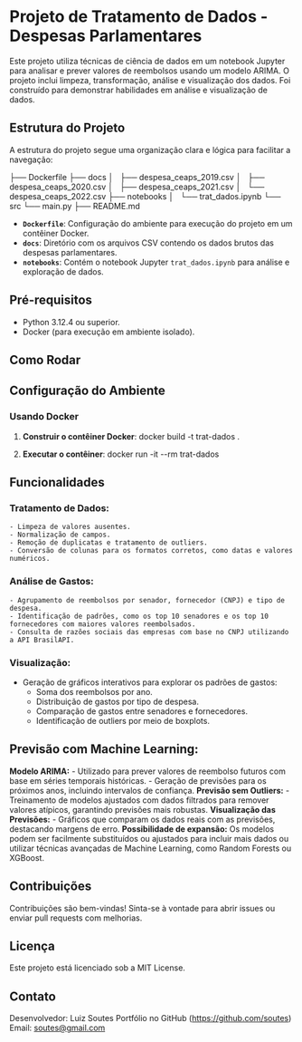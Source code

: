# Projeto de Tratamento de Dados - Despesas Parlamentares

Este projeto utiliza técnicas de ciência de dados em um notebook Jupyter para analisar e prever valores de reembolsos usando um modelo ARIMA. O projeto inclui limpeza, transformação, análise e visualização dos dados. Foi construído para demonstrar habilidades em análise e visualização de dados.

## Estrutura do Projeto

A estrutura do projeto segue uma organização clara e lógica para facilitar a navegação:

├── Dockerfile
├── docs
│   ├── despesa_ceaps_2019.csv
│   ├── despesa_ceaps_2020.csv
│   ├── despesa_ceaps_2021.csv
│   └── despesa_ceaps_2022.csv
├── notebooks
│   └── trat_dados.ipynb
└── src
    └── main.py
├── README.md


- **`Dockerfile`**: Configuração do ambiente para execução do projeto em um contêiner Docker.
- **`docs`**: Diretório com os arquivos CSV contendo os dados brutos das despesas parlamentares.
- **`notebooks`**: Contém o notebook Jupyter `trat_dados.ipynb` para análise e exploração de dados.

## Pré-requisitos

- Python 3.12.4 ou superior.
- Docker (para execução em ambiente isolado).

## Como Rodar

## Configuração do Ambiente

### Usando Docker

1. **Construir o contêiner Docker**:
docker build -t trat-dados .
  
2. **Executar o contêiner**:
docker run -it --rm trat-dados

## Funcionalidades
### Tratamento de Dados:
    - Limpeza de valores ausentes.
    - Normalização de campos.
    - Remoção de duplicatas e tratamento de outliers.
    - Conversão de colunas para os formatos corretos, como datas e valores numéricos.

### Análise de Gastos:
    - Agrupamento de reembolsos por senador, fornecedor (CNPJ) e tipo de despesa.
    - Identificação de padrões, como os top 10 senadores e os top 10 fornecedores com maiores valores reembolsados.
    - Consulta de razões sociais das empresas com base no CNPJ utilizando a API BrasilAPI.

### Visualização:
- Geração de gráficos interativos para explorar os padrões de gastos:
    - Soma dos reembolsos por ano.
    - Distribuição de gastos por tipo de despesa.
    - Comparação de gastos entre senadores e fornecedores.
    - Identificação de outliers por meio de boxplots.

## Previsão com Machine Learning:
**Modelo ARIMA:**
    - Utilizado para prever valores de reembolso futuros com base em séries temporais históricas.
    - Geração de previsões para os próximos anos, incluindo intervalos de confiança.
**Previsão sem Outliers:**
    - Treinamento de modelos ajustados com dados filtrados para remover valores atípicos, garantindo previsões mais robustas.
**Visualização das Previsões:**
    - Gráficos que comparam os dados reais com as previsões, destacando margens de erro.
**Possibilidade de expansão:**
Os modelos podem ser facilmente substituídos ou ajustados para incluir mais dados ou utilizar técnicas avançadas de Machine Learning, como Random Forests ou XGBoost.

## Contribuições
Contribuições são bem-vindas! Sinta-se à vontade para abrir issues ou enviar pull requests com melhorias.

## Licença
Este projeto está licenciado sob a MIT License.

## Contato
Desenvolvedor: Luiz Soutes
Portfólio no GitHub (https://github.com/soutes)
Email: soutes@gmail.com
